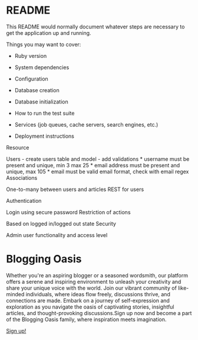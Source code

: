 # README

This README would normally document whatever steps are necessary to get the
application up and running.

Things you may want to cover:

* Ruby version

* System dependencies

* Configuration

* Database creation

* Database initialization

* How to run the test suite

* Services (job queues, cache servers, search engines, etc.)

* Deployment instructions

Resource

Users - create users table and model - add validations * username must be present and unique, min 3 max 25 * email address must be present and unique, max 105 * email must be valid email format, check with email regex
Associations

One-to-many between users and articles
REST for users

Authentication

Login using secure password
Restriction of actions

Based on logged in/logged out state
Security

Admin user functionality and access level


<div
  id="intro"
  class="bg-image"
  style="
              background-image: url(https://intently.co/assets/generic.jpg);
              height: 100vh;
              "
>
  <div class="container d-flex align-items-center text-center h-100 text-white">
    <div>
      <h1 class="mb-5">Blogging Oasis</h1>
      <p>
        Whether you're an aspiring blogger or a seasoned wordsmith, our
        platform offers a serene and inspiring environment to unleash your
        creativity and share your unique voice with the world. Join our vibrant
        community of like-minded individuals, where ideas flow freely,
        discussions thrive, and connections are made. Embark on a journey of
        self-expression and exploration as you navigate the oasis of
        captivating stories, insightful articles, and thought-provoking
        discussions.Sign up now and become a part of the Blogging Oasis family,
        where inspiration meets imagination.
      </p>
      <a class="btn btn-success btn-lg" href="#" role="button">Sign up!</a>
    </div>
  </div>
</div>

<footer id="sticky-footer" class="py-4 bg-dark text-white">
  <div class="container text-center">
    <small>Copyright &copy; Your Website</small>
  </div>
</footer>
